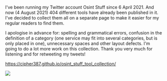 
I've been running my Twitter account Osint Stuff since 6 April 2021. And now (4 August 2021) 404 different tools have already been published in it. I've decided to collect them all on a separate page to make it easier for my regular readers to find them.

I apologise in advance for: spelling and grammatical errors, confusion in the definition of a category (one service may fit into several categories, but is only placed in one), unnecessary spaces and other layout defects. I'm going to do a lot more work on this collection. Thank you very much for listening and for retweeting my tweets!


https://cipher387.github.io/osint_stuff_tool_collection/

<a target="_blank" href="https://twitter.com/Ivan30394639" title="My Twitter"><img src="https://img.shields.io/badge/-@ivan30394639-1ca0f1?style=flat-square&labelColor=1ca0f1&logo=twitter&logoColor=white&link=https://twitter.com/Ivan30394639"></a>
